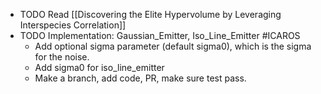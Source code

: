 - TODO Read [[Discovering the Elite Hypervolume by Leveraging Interspecies Correlation]]
- TODO Implementation: Gaussian_Emitter, Iso_Line_Emitter #ICAROS
	- Add optional sigma parameter (default sigma0), which is the sigma for the noise.
	- Add sigma0 for iso_line_emitter
	- Make a branch, add code, PR, make sure test pass.